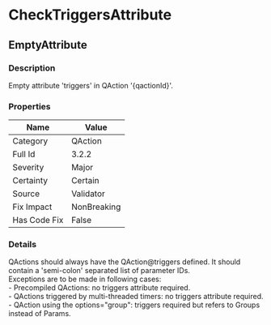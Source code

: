 ﻿---  
uid: Validator_3_2_2  
---

# CheckTriggersAttribute

## EmptyAttribute

### Description

Empty attribute 'triggers' in QAction '{qactionId}'.

### Properties

| Name         | Value       |
| ------------ | ----------- |
| Category     | QAction     |
| Full Id      | 3.2.2       |
| Severity     | Major       |
| Certainty    | Certain     |
| Source       | Validator   |
| Fix Impact   | NonBreaking |
| Has Code Fix | False       |

### Details

QActions should always have the QAction@triggers defined. It should contain a 'semi\-colon' separated list of parameter IDs.  
Exceptions are to be made in following cases:  
 \- Precompiled QActions: no triggers attribute required.  
 \- QActions triggered by multi\-threaded timers: no triggers attribute required.  
 \- QAction using the options\="group": triggers required but refers to Groups instead of Params.
